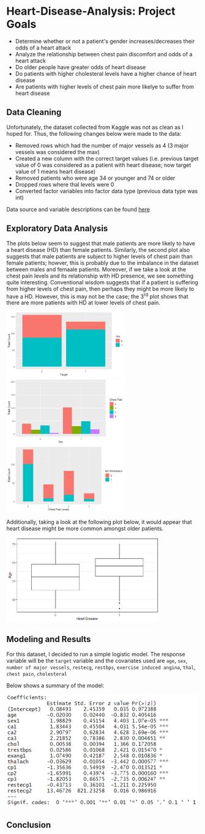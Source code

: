 # Heart-Disease-Analysis: Project Goals 
* Determine whether or not a patient's gender increases/decreases their odds of a heart attack 
* Analyze the relationship between chest pain discomfort and odds of a heart attack
* Do older people have greater odds of heart disease
* Do patients with higher cholesteral levels have a higher chance of heart disease
* Are patients with higher levels of chest pain more likelye to suffer from heart disease

## Data Cleaning
Unfortunately, the dataset collected from Kaggle was not as clean as I hoped for. Thus, the following changes below were made to the data: 

  * Removed rows which had the number of major vessels as 4 (3 major vessels was considered the max)
  * Created a new column with the correct target values (i.e. previous target value of 0 was considered as a patient with heart disease; now target value of 1 means  heart disease)
  * Removed patients who were age 34 or younger and 74 or older 
  * Dropped rows where thal levels were 0 
  * Converted factor variables into factor data type (previous data type was int)
  
Data source and variable descriptions can be found [here](https://www.kaggle.com/ronitf/heart-disease-uci)

## Exploratory Data Analysis

The plots below seem to suggest that male patients are more likely to have a heart disease (HD) than female patients. Similarly, the second plot also suggests that male patients are subject to higher levels of chest pain than female patients; howver, this is probably due to the imbalance in the dataset between males and femaale patients. Moreover, if we take a look at the chest pain levels and its relationship with HD presence, we see something quite interesting. Conventional wisdom suggests that if a patient is suffering from higher levels of chest pain, then perhaps they might be more likely to have a HD. However, this is may not be the case; the 3<sup>rd</sup> plot shows that there are more patients with HD at lower levels of chest pain.

<p float="left">
<img src="imgs/gender plot.png"  width = 310/>

<img src="imgs/chest pain levels.png"  width = 310/>

<img src="imgs/chest pain hd.png"  width = 310/>
</p>

 Additionally, taking a look at the following plot below, it would appear that heart disease might be more common amongst older patients.

<img src="imgs/age boxplot.png"  width = 400/>


## Modeling and Results 

For this dataset, I decided to run a simple logistic model. The response variable will be the `target` variable and the covariates used are `age`, `sex`, `number of major vessels`, `restecg`, `restbps`, `exercise induced angina`, `thal`, `chest pain`, `cholesteral`

Below shows a summary of the model:

<img src="imgs/summary.PNG"  width = 500/>

## Conclusion


